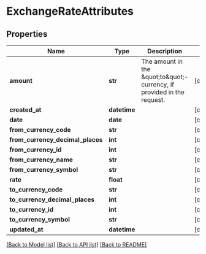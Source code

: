 # ExchangeRateAttributes

## Properties
Name | Type | Description | Notes
------------ | ------------- | ------------- | -------------
**amount** | **str** | The amount in the \&quot;to\&quot;-currency, if provided in the request. | [optional] 
**created_at** | **datetime** |  | [optional] 
**date** | **date** |  | [optional] 
**from_currency_code** | **str** |  | [optional] 
**from_currency_decimal_places** | **int** |  | [optional] 
**from_currency_id** | **int** |  | [optional] 
**from_currency_name** | **str** |  | [optional] 
**from_currency_symbol** | **str** |  | [optional] 
**rate** | **float** |  | [optional] 
**to_currency_code** | **str** |  | [optional] 
**to_currency_decimal_places** | **int** |  | [optional] 
**to_currency_id** | **int** |  | [optional] 
**to_currency_symbol** | **str** |  | [optional] 
**updated_at** | **datetime** |  | [optional] 

[[Back to Model list]](../README.md#documentation-for-models) [[Back to API list]](../README.md#documentation-for-api-endpoints) [[Back to README]](../README.md)


